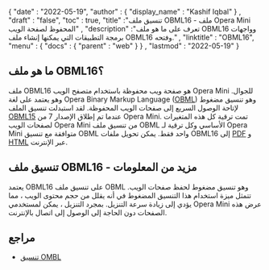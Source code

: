 {
  "date" : "2022-05-19",
  "author" : {
    "display_name" : "Kashif Iqbal"
} ,
  "draft" : "false",
  "toc" : true,
  "title" :"تنسيق ملف OBML16 - ملف Opera Mini المحفوظ لصفحة الويب" ,
  "description" :"تعرف على ما هو ملف OBML16 وواجهات برمجة التطبيقات التي يمكنها إنشاء ملف OBML16 وفتحه." ,
  "linktitle" : "OBML16",
  "menu" : {
    "docs" : {
      "parent" : "web"
}
} ,
  "lastmod" : "2022-05-19"
}

## ما هو ملف OBML16؟

ملف OBML16 هو صفحة ويب محفوظة باستخدام متصفح الويب Opera Mini للجوال. وهو يعتمد على لغة Opera Binary Markup Language ([OBML](/ar/web/obml/)) وهو تنسيق مضغوط لإتاحة الوصول السريع إلى صفحات الويب المحفوظة. لقد استبدلت تنسيق الملف [OBML15](/ar/web/obml15/) عندما تم إطلاق الإصدار 7 من Opera Mini. تمت ترقية كل هذه المتغيرات لصفحات الويب Opera Mini من تنسيق ملف OBML الأساسي وكل ترقية لـ Opera Mini متوافقة مع تنسيق OBML واحد فقط. يمكن تحويل ملفات OBML16 إلى [PDF](/ar/pdf/) و [HTML](/ar/web/html/) عبر الإنترنت.

## تنسيق ملف OBML16 - مزيد من المعلومات

يعتمد OBML16 على تنسيق ملف OBML وهو تنسيق مضغوط لحفظ صفحات الويب. تتمثل ميزة استخدام هذا التنسيق المضغوط في أنه يقلل من حجم محتوى الويب ، مما يؤدي إلى زيادة سرعة التنزيل. بمجرد التنزيل ، يمكن لمستخدمي Opera Mini عرض هذه الصفحات دون الحاجة إلى الوصول إلى اتصال بالإنترنت.

## مراجع

* [تنسيق OMBL](https://github.com/grawity/obml-parser/blob/master/obml.md)

